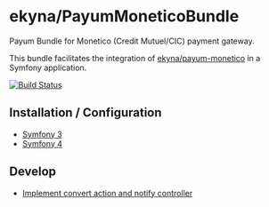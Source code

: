 # ekyna/PayumMoneticoBundle

Payum Bundle for Monetico (Credit Mutuel/CIC) payment gateway.

This bundle facilitates the integration of [ekyna/payum-monetico](https://github.com/ekyna/PayumMonetico) in a Symfony application.

[![Build Status](https://travis-ci.org/ekyna/PayumMoneticoBundle.svg?branch=master)](https://travis-ci.org/ekyna/PayumMoneticoBundle)

## Installation / Configuration

* [Symfony 3](https://github.com/ekyna/PayumMoneticoBundle/blob/master/doc/symfony3.md)
* [Symfony 4](https://github.com/ekyna/PayumMoneticoBundle/blob/master/doc/symfony4.md)

## Develop

* [Implement convert action and notify controller](https://github.com/ekyna/PayumMoneticoBundle/blob/master/doc/develop.md)

